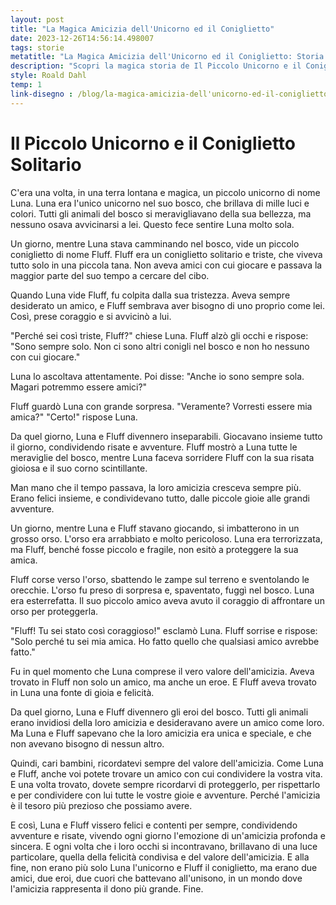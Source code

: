 ```yaml
---
layout: post
title: "La Magica Amicizia dell'Unicorno ed il Coniglietto"
date: 2023-12-26T14:56:14.498007
tags: storie
metatitle: "La Magica Amicizia dell'Unicorno ed il Coniglietto: Storia Educativa per Bambini | Racconti Fantastici per l'Infanzia"
description: "Scopri la magica storia de Il Piccolo Unicorno e il Coniglietto Solitario. Un racconto incantevole che esplora il valore dell'amicizia attraverso le avventure di Luna e Fluff. Perfetto per insegnare ai bambini l'importanza dell'amicizia e del coraggio."
style: Roald Dahl
temp: 1
link-disegno : /blog/la-magica-amicizia-dell'unicorno-ed-il-coniglietto-da-colorare/
---
```

# Il Piccolo Unicorno e il Coniglietto Solitario

C'era una volta, in una terra lontana e magica, un piccolo unicorno di nome Luna. Luna era l'unico unicorno nel suo bosco, che brillava di mille luci e colori. Tutti gli animali del bosco si meravigliavano della sua bellezza, ma nessuno osava avvicinarsi a lei. Questo fece sentire Luna molto sola.

Un giorno, mentre Luna stava camminando nel bosco, vide un piccolo coniglietto di nome Fluff. Fluff era un coniglietto solitario e triste, che viveva tutto solo in una piccola tana. Non aveva amici con cui giocare e passava la maggior parte del suo tempo a cercare del cibo.

Quando Luna vide Fluff, fu colpita dalla sua tristezza. Aveva sempre desiderato un amico, e Fluff sembrava aver bisogno di uno proprio come lei. Così, prese coraggio e si avvicinò a lui.

"Perché sei così triste, Fluff?" chiese Luna. Fluff alzò gli occhi e rispose: "Sono sempre solo. Non ci sono altri conigli nel bosco e non ho nessuno con cui giocare."

Luna lo ascoltava attentamente. Poi disse: "Anche io sono sempre sola. Magari potremmo essere amici?"

Fluff guardò Luna con grande sorpresa. "Veramente? Vorresti essere mia amica?" "Certo!" rispose Luna.

Da quel giorno, Luna e Fluff divennero inseparabili. Giocavano insieme tutto il giorno, condividendo risate e avventure. Fluff mostrò a Luna tutte le meraviglie del bosco, mentre Luna faceva sorridere Fluff con la sua risata gioiosa e il suo corno scintillante.

Man mano che il tempo passava, la loro amicizia cresceva sempre più. Erano felici insieme, e condividevano tutto, dalle piccole gioie alle grandi avventure.

Un giorno, mentre Luna e Fluff stavano giocando, si imbatterono in un grosso orso. L'orso era arrabbiato e molto pericoloso. Luna era terrorizzata, ma Fluff, benché fosse piccolo e fragile, non esitò a proteggere la sua amica.

Fluff corse verso l'orso, sbattendo le zampe sul terreno e sventolando le orecchie. L'orso fu preso di sorpresa e, spaventato, fuggì nel bosco. Luna era esterrefatta. Il suo piccolo amico aveva avuto il coraggio di affrontare un orso per proteggerla.

"Fluff! Tu sei stato così coraggioso!" esclamò Luna. Fluff sorrise e rispose: "Solo perché tu sei mia amica. Ho fatto quello che qualsiasi amico avrebbe fatto."

Fu in quel momento che Luna comprese il vero valore dell'amicizia. Aveva trovato in Fluff non solo un amico, ma anche un eroe. E Fluff aveva trovato in Luna una fonte di gioia e felicità.

Da quel giorno, Luna e Fluff divennero gli eroi del bosco. Tutti gli animali erano invidiosi della loro amicizia e desideravano avere un amico come loro. Ma Luna e Fluff sapevano che la loro amicizia era unica e speciale, e che non avevano bisogno di nessun altro.

Quindi, cari bambini, ricordatevi sempre del valore dell'amicizia. Come Luna e Fluff, anche voi potete trovare un amico con cui condividere la vostra vita. E una volta trovato, dovete sempre ricordarvi di proteggerlo, per rispettarlo e per condividere con lui tutte le vostre gioie e avventure. Perché l'amicizia è il tesoro più prezioso che possiamo avere.

E così, Luna e Fluff vissero felici e contenti per sempre, condividendo avventure e risate, vivendo ogni giorno l'emozione di un'amicizia profonda e sincera. E ogni volta che i loro occhi si incontravano, brillavano di una luce particolare, quella della felicità condivisa e del valore dell'amicizia. E alla fine, non erano più solo Luna l'unicorno e Fluff il coniglietto, ma erano due amici, due eroi, due cuori che battevano all'unisono, in un mondo dove l'amicizia rappresenta il dono più grande. 
Fine.

        